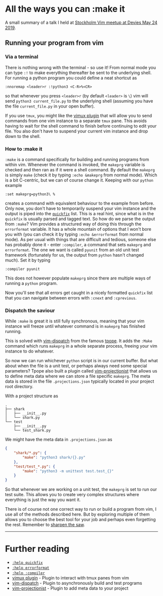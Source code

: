 # All the ways you can :make it #

A small summary of a talk I held at [Stockholm Vim meetup at Devies May 24 2019](https://www.meetup.com/Stockholm-Vim-Meetup/events/261201356/).

## Running your program from vim ##

### Via a terminal ###

There is nothing wrong with the terminal - so use it! From normal mode you can type `:!` to make everything thereafter be sent to the underlying shell. For running a python program you could define a neat shortcut as

```vim
:nnoremap <leader>r :!python3 <C-R>%<CR>
```

so that whenever you press `<leader>r` (by default `<leader>` is `\`) vim will send `python3 current_file.py` to the underlying shell (assuming you have the file `current_file.py` in your open buffer).

If you use `tmux`, you might like the [vimux plugin](https://github.com/benmills/vimux) that will allow you to send commands from one vim instance to a separate `tmux` pane. This avoids having to wait for the shell command to finish before continuing to edit your file. You also don't have to suspend your current vim instance and drop down to the shell.

### How to :make it ###

`:make` is a command specifically for building and running programs from within vim. Whenever the command is invoked, the `makeprg` variable is checked and then ran as if it were a shell command. By default the `makeprg` is simply `make` (check it by typing `:echo &makeprg` from normal mode). Which is a bit C-centric, but we can of course change it. Keeping with our `python` example

```vim
:set makeprg=python3\ %
```

creates a command with equivalent behaviour to the example from before. Only now, you don't have to temporarily suspend your vim instance and the output is piped into the [`quickfix`](http://vimdoc.sourceforge.net/htmldoc/quickfix.html#quickfix) list. This is a real hint, since what is in the `quickfix` is usually parsed and tagged text. So how do we parse the output from `:make`? Vim provides a structured way of doing this through the `errorformat` variable. It has a whole mountain of options that I won't bore you with (you can check it by typing `:echo &errorformat` from normal mode). As per usual with things that are difficult and tedious, someone else has probably done it - enter `:compiler`, a command that sets `makeprg` and `errorformat`. The one we want is called `pyunit` from an old unit test framework (fortunately for us, the output from `python` hasn't changed much). Set it by typing
```vim
:compiler pyunit
```

This does not however populate `makeprg` since there are multiple ways of running a `python` program.

Now you'll see that all errors get caught in a nicely formatted `quickfix` list that you can navigate between errors with `:cnext` and `:cprevious`.

### Dispatch the saviour ###

While `:make` is great it is still fully synchronous, meaning that your vim instance will freeze until whatever command is in `makeprg` has finished running.

This is solved with [vim-dispatch](https://github.com/tpope/vim-dispatch) from the famous [tpope](https://github.com/tpope). It adds the `:Make` command which runs `makeprg` in a whole separate process, freeing your vim instance to do whatever.

So now we can run whichever `python` script is in our current buffer. But what about when the file is a unit test, or perhaps always need some special parameters? Tpope also built a plugin called [vim-projectionist](https://github.com/tpope/vim-projectionist) that allows us to define meta data where we can store a file specific `makeprg`. The meta data is stored in the file `.projections.json` typically located in your project root directory.

With a project structure as

```
.
├── shark
│   ├── __init__.py
│   └── shark.py
└── test
    ├── __init__.py
    └── test_shark.py
```

We might have the meta data in `.projections.json` as

```json
{
    "shark/*.py": {
        "make": "python3 shark/{}.py"
    },
    "test/test_*.py": {
        "make": "python3 -m unittest test.test_{}"
    }
}
```

So that whenever we are working on a unit test, the `makeprg` is set to run our test suite. This allows you to create very complex structures where everything is just the way you want it.

There is of course not one correct way to run or build a program from vim, I use all of the methods described here. But by exploring multiple of them allows you to choose the best tool for your job and perhaps even forgetting the rest. Remember to [sharpen the saw](https://moolenaar.net/habits.html).

---

# Further reading #

* [`:help quickfix`](http://vimdoc.sourceforge.net/htmldoc/quickfix.html#quickfix)
* [`:help errorformat`](http://vimdoc.sourceforge.net/htmldoc/quickfix.html#errorformat)
* [`:help :compiler`](http://vimdoc.sourceforge.net/htmldoc/quickfix.html#:compiler)
* [vimux plugin](https://github.com/benmills/vimux) - Plugin to interact with tmux panes from vim
* [vim-dispatch](https://github.com/tpope/vim-dispatch) - Plugin to asynchronously build and test programs
* [vim-projectionist](https://github.com/tpope/vim-projectionist) - Plugin to add meta data to your project
